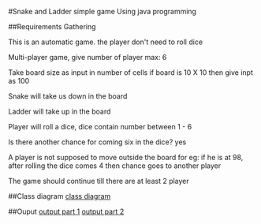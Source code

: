 #Snake and Ladder simple game Using java programming

##Requirements Gathering

This is an automatic game. the player don't need to roll dice

Multi-player game, give number of player max: 6

Take board size as input in number of cells
if board is 10 X 10 then give inpt as 100

Snake will take us down in the board

Ladder will take up in the board

Player will roll a dice, dice contain number between 1 - 6

Is there another chance for coming six in the dice? yes

A player is not supposed to move outside the board
for eg: if he is at 98, after rolling the dice comes 4 then chance goes to another player

The game should continue till there are at least 2 player

##Class diagram
[class diagram](https://drive.google.com/file/d/1J9bG63pOdouReIpyDsi5ruEwG9V8GAQ1/view?usp=drive_link)

##Ouput
[output part 1](https://drive.google.com/file/d/14U24UhmfXaClSBZbq-rc_BbgXRiwX3zu/view?usp=drive_link)
[output part 2](https://drive.google.com/file/d/1UcyQl5_C7PUqtIf0zqg0qrxrA6kTzLqB/view?usp=drive_link)